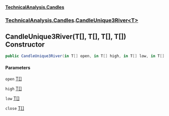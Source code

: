 #### [TechnicalAnalysis.Candles](TechnicalAnalysis.Candles.md 'TechnicalAnalysis.Candles')
### [TechnicalAnalysis.Candles](TechnicalAnalysis.Candles.md#TechnicalAnalysis.Candles 'TechnicalAnalysis.Candles').[CandleUnique3River&lt;T&gt;](CandleUnique3River_T_.md 'TechnicalAnalysis.Candles.CandleUnique3River<T>')

## CandleUnique3River(T[], T[], T[], T[]) Constructor

```csharp
public CandleUnique3River(in T[] open, in T[] high, in T[] low, in T[] close);
```
#### Parameters

<a name='TechnicalAnalysis.Candles.CandleUnique3River_T_.CandleUnique3River(T[],T[],T[],T[]).open'></a>

`open` [T](CandleUnique3River_T_.md#TechnicalAnalysis.Candles.CandleUnique3River_T_.T 'TechnicalAnalysis.Candles.CandleUnique3River<T>.T')[[]](https://docs.microsoft.com/en-us/dotnet/api/System.Array 'System.Array')

<a name='TechnicalAnalysis.Candles.CandleUnique3River_T_.CandleUnique3River(T[],T[],T[],T[]).high'></a>

`high` [T](CandleUnique3River_T_.md#TechnicalAnalysis.Candles.CandleUnique3River_T_.T 'TechnicalAnalysis.Candles.CandleUnique3River<T>.T')[[]](https://docs.microsoft.com/en-us/dotnet/api/System.Array 'System.Array')

<a name='TechnicalAnalysis.Candles.CandleUnique3River_T_.CandleUnique3River(T[],T[],T[],T[]).low'></a>

`low` [T](CandleUnique3River_T_.md#TechnicalAnalysis.Candles.CandleUnique3River_T_.T 'TechnicalAnalysis.Candles.CandleUnique3River<T>.T')[[]](https://docs.microsoft.com/en-us/dotnet/api/System.Array 'System.Array')

<a name='TechnicalAnalysis.Candles.CandleUnique3River_T_.CandleUnique3River(T[],T[],T[],T[]).close'></a>

`close` [T](CandleUnique3River_T_.md#TechnicalAnalysis.Candles.CandleUnique3River_T_.T 'TechnicalAnalysis.Candles.CandleUnique3River<T>.T')[[]](https://docs.microsoft.com/en-us/dotnet/api/System.Array 'System.Array')